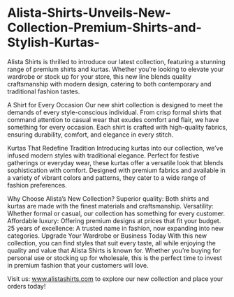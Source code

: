 # Alista-Shirts-Unveils-New-Collection-Premium-Shirts-and-Stylish-Kurtas-
Alista Shirts is thrilled to introduce our latest collection, featuring a stunning range of premium shirts and kurtas. Whether you’re looking to elevate your wardrobe or stock up for your store, this new line blends quality craftsmanship with modern design, catering to both contemporary and traditional fashion tastes.

A Shirt for Every Occasion
Our new shirt collection is designed to meet the demands of every style-conscious individual. From crisp formal shirts that command attention to casual wear that exudes comfort and flair, we have something for every occasion. Each shirt is crafted with high-quality fabrics, ensuring durability, comfort, and elegance in every stitch.

Kurtas That Redefine Tradition
Introducing kurtas into our collection, we’ve infused modern styles with traditional elegance. Perfect for festive gatherings or everyday wear, these kurtas offer a versatile look that blends sophistication with comfort. Designed with premium fabrics and available in a variety of vibrant colors and patterns, they cater to a wide range of fashion preferences.

Why Choose Alista’s New Collection?
Superior quality: Both shirts and kurtas are made with the finest materials and craftsmanship.
Versatility: Whether formal or casual, our collection has something for every customer.
Affordable luxury: Offering premium designs at prices that fit your budget.
25 years of excellence: A trusted name in fashion, now expanding into new categories.
Upgrade Your Wardrobe or Business Today
With this new collection, you can find styles that suit every taste, all while enjoying the quality and value that Alista Shirts is known for. Whether you’re buying for personal use or stocking up for wholesale, this is the perfect time to invest in premium fashion that your customers will love.

Visit us: www.alistashirts.com to explore our new collection and place your orders today!
